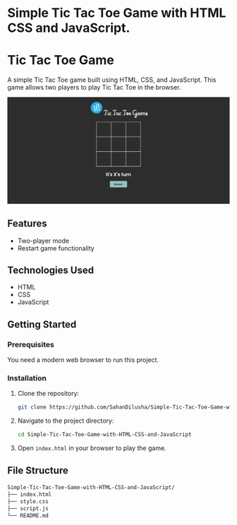 # Simple Tic Tac Toe Game with HTML CSS and JavaScript.

# Tic Tac Toe Game

A simple Tic Tac Toe game built using HTML, CSS, and JavaScript. This game allows two players to play Tic Tac Toe in the browser.

![Demo](https://github.com/SahanDilusha/Simple-Tic-Tac-Toe-Game-with-HTML-CSS-and-JavaScript/blob/dc51935a3e18c80d6239405f5da5523584a97951/Screenshot.png)

## Features

- Two-player mode
- Restart game functionality

## Technologies Used

- HTML
- CSS
- JavaScript

## Getting Started

### Prerequisites

You need a modern web browser to run this project.

### Installation

1. Clone the repository:

    ```bash
    git clone https://github.com/SahanDilusha/Simple-Tic-Tac-Toe-Game-with-HTML-CSS-and-JavaScript.git
    ```

2. Navigate to the project directory:

    ```bash
    cd Simple-Tic-Tac-Toe-Game-with-HTML-CSS-and-JavaScript
    ```

3. Open `index.html` in your browser to play the game.

## File Structure

```plaintext
Simple-Tic-Tac-Toe-Game-with-HTML-CSS-and-JavaScript/
├── index.html
├── style.css
├── script.js
└── README.md
